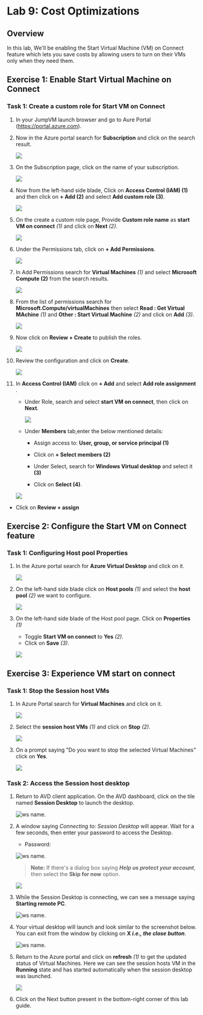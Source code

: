 # Lab 9: Cost Optimizations

## **Overview**

In this lab, We'll be enabling the Start Virtual Machine (VM) on Connect feature which lets you save costs by allowing users to turn on their VMs only when they need them.

## Exercise 1: Enable Start Virtual Machine on Connect

### Task 1: Create a custom role for Start VM on Connect

1. In your JumpVM launch browser and go to Aure Portal (https://portal.azure.com).

1. Now in the Azure portal search for **Subscription** and click on the search result.

   ![](media/subscription-select-01.png)

1. On the Subscription page, click on the name of your subscription.

   ![](media/avdv220.png)
  
1. Now from the left-hand side blade, Click on **Access Control (IAM) (1)** and then click on **+ Add (2)** and select **Add custom role (3)**.

   ![](media/avdv221.png)

1. On the create a custom role page, Provide **Custom role name** as **start VM on connect** *(1)* and click on **Next** *(2)*.

   ![](media/2avd16.png)

1. Under the Permissions tab, click on **+ Add Permissions**.

   ![](media/avdv223.png)

1. In Add Permissions search for **Virtual Machines** *(1)* and select **Microsoft Compute (2)** from the search results.

   ![](media/avdv224.png)

1. From the list of permissions search for **Microsoft.Compute/virtualMachines** then select **Read : Get Virtual MAchine** *(1)* and **Other : Start Virtual Machine** *(2)* and click on **Add** *(3)*.

   ![](media/avdv225.png)
  
1. Now click on **Review + Create** to publish the roles.

   ![](media/avdv226.png)
  
1. Review the configuration and click on **Create**.

   ![](media/2avd110.png)

1. In **Access Control (IAM)** click on **+ Add**  and select **Add role assignment** .
  
   - Under Role, search and select **start VM on connect**, then click on **Next**.

     ![](media/startvm-v2.png)
     
   - Under **Members** tab,enter the below mentioned details:

      - Assign access to: 	**User, group, or service principal (1)**
  
      - Click on **+ Select members (2)**
     
      - Under Select, search for **Windows Virtual desktop** and select it **(3)**
      
      - Click on **Select (4)**.

    ![](media/roleass-v2.png)
    
  - Click on **Review + assign**

## Exercise 2: Configure the Start VM on Connect feature

### Task 1: Configuring Host pool Properties

1. In the Azure portal search for **Azure Virtual Desktop** and click on it.

   ![](media/avdv229.png)
  
1. On the left-hand side blade click on **Host pools** *(1)* and select the **host pool** *(2)* we want to configure.

   ![](media/2avd112.png)
  
1. On the left-hand side blade of the Host pool page. Click on **Properties** *(1)*
  
   - Toggle **Start VM on connect** to **Yes** *(2)*.
   - Click on **Save** *(3)*.

   ![](media/2avd114.png)

## Exercise 3: Experience VM start on connect

### Task 1: Stop the Session host VMs

1. In Azure Portal search for **Virtual Machines** and click on it.

   ![](media/avdv232.png)

1. Select the **session host VMs** *(1)* and click on **Stop** *(2)*.

   ![](media/2avd115.png)
  
1. On a prompt saying "Do you want to stop the selected Virtual Machines" click on **Yes**.

   ![](media/2avd116.png)
  
### Task 2: Access the Session host desktop

1. Return to AVD client application. On the AVD dashboard, click on the tile named **Session Desktop** to launch the desktop.

   ![ws name.](media/session%20desktop-v2.png)
   
1. A window saying *Connecting to: Session Desktop* will appear. Wait for a few seconds, then enter your password to access the Desktop.

   - Password: **<inject key="AzureAdUserPassword" />**
   
   ![ws name.](media/ch14.png)
   
   >**Note:** If there's a dialog box saying ***Help us protect your account***, then select the **Skip for now** option.
   
   ![](media/login.png)

1. While the Session Desktop is connecting, we can see a message saying **Starting remote PC**.

   ![ws name.](media/avdv235.png)

1. Your virtual desktop will launch and look similar to the screenshot below. You can exit from the window by clicking on **X *i.e., the close button***. 
        
   ![ws name.](media/ex4t2s5.png)   
     
1. Return to the Azure portal and click on **refresh** *(1)* to get the updated status of Virtual Machines. Here we can see the session hosts VM in the **Running** state and has started automatically when the session desktop was launched.

   ![](media/2avd117.png)
   
1. Click on the Next button present in the bottom-right corner of this lab guide.
